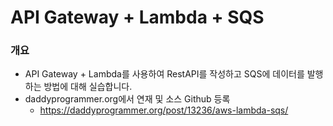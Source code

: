 # API Gateway + Lambda + SQS

### 개요
- API Gateway + Lambda를 사용하여 RestAPI를 작성하고 SQS에 데이터를 발행하는 방법에 대해 실습합니다. 
- daddyprogrammer.org에서 연재 및 소스 Github 등록
    - https://daddyprogrammer.org/post/13236/aws-lambda-sqs/